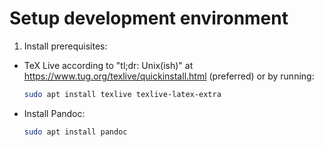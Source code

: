 # Setup development environment

1. Install prerequisites:

* TeX Live according to "tl;dr: Unix(ish)" at https://www.tug.org/texlive/quickinstall.html (preferred) or by running:
  ```bash
  sudo apt install texlive texlive-latex-extra
  ```
* Install Pandoc:
  ```bash
  sudo apt install pandoc
  ```